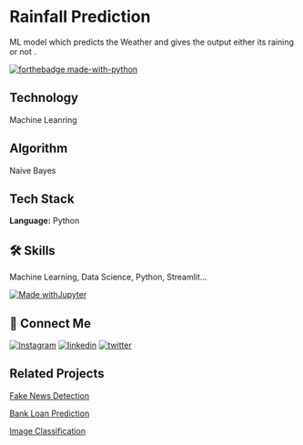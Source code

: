 
# Rainfall Prediction

ML model which predicts the Weather and gives the output either its raining or not .

[![forthebadge made-with-python](http://ForTheBadge.com/images/badges/made-with-python.svg)](https://www.python.org/)


## Technology

Machine Leanring


## Algorithm

Naive Bayes

## Tech Stack

**Language:** Python










## 🛠 Skills
Machine Learning, Data Science, Python, Streamlit...

[![Made withJupyter](https://img.shields.io/badge/Made%20with-Jupyter-orange?style=for-the-badge&logo=Jupyter)](https://jupyter.org/try)
## 🔗 Connect Me
[![Instagram](https://img.shields.io/badge/my_portfolio-000?style=for-the-badge&logo=ko-fi&logoColor=white)](#)
[![linkedin](https://img.shields.io/badge/linkedin-0A66C2?style=for-the-badge&logo=linkedin&logoColor=white)](https://www.linkedin.com/in/prasanna-thalpati-87045a1ba/)
[![twitter](https://img.shields.io/badge/twitter-1DA1F2?style=for-the-badge&logo=twitter&logoColor=white)](https://twitter.com/Its_Prasanna_?t=C9x8KSPGIo_OMN0CCYlHWQ&s=09)


## Related Projects


[Fake News Detection](https://github.com/PrasannaThalpati/Fake-News-Detection)

[Bank Loan Prediction](https://github.com/PrasannaThalpati/Bank-Loan-Prediction)

[Image Classification](https://github.com/PrasannaThalpati/Image-Classification)

